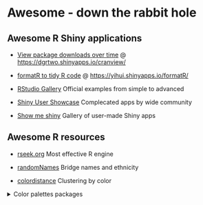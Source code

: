 # Awesome - down the rabbit hole
Awesome R Shiny applications
------
- [View package downloads over time](http://varianceexplained.org/r/cran-view/) @
https://dgrtwo.shinyapps.io/cranview/

- [formatR to tidy R code](https://yihui.name/formatR/) @
https://yihui.shinyapps.io/formatR/

- [RStudio Gallery](https://shiny.rstudio.com/gallery/)
Official examples from simple to advanced

- [Shiny User Showcase](https://www.rstudio.com/products/shiny/shiny-user-showcase/)
Complecated apps by wide community

- [Show me shiny](http://www.showmeshiny.com)
Gallery of user-made Shiny apps

Awesome R resources
------
- [rseek.org](http://rseek.org/)
Most effective R engine 

- [randomNames]()
Bridge names and ethnicity

- [colordistance](https://cran.r-project.org/web/packages/colordistance/)
Clustering by color

<details>
<summary> Color palettes packages </summary>
- viridis: Colorblindness friendly, python flavoured
- wesanderson: Borrow taste for color from master
- dichromt: Contrast colors
- RColorBrewer: You deserve it 
- [towards-yet-another-r-colour-palette](http://blenditbayes.blogspot.co.uk/2014/05/towards-yet-another-r-colour-palette.html)

</details>
